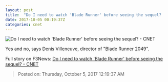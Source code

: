 ```yaml
---
layout: post
title:  "Do I need to watch 'Blade Runner' before seeing the sequel?     - CNET"
date: 2017-10-05 00:19:37Z
categories: cnet
---
```


![Do I need to watch 'Blade Runner' before seeing the sequel?     - CNET](https://cnet4.cbsistatic.com/img/ajJ5Ep1QFsxSZ4g0HmH1D2k_D1M=/670x503/2017/10/04/f67f918d-aa38-413a-9410-9f1a2e27c937/gettyimages-110868188-promo.jpg)

Yes and no, says Denis Villeneuve, director of "Blade Runner 2049".


Full story on F3News: [Do I need to watch 'Blade Runner' before seeing the sequel?     - CNET](http://www.f3nws.com/n/JEJJvH)

> Posted on: Thursday, October 5, 2017 12:19:37 AM
